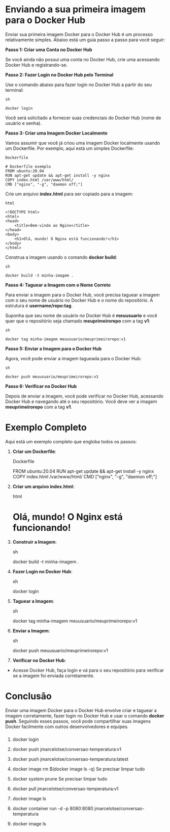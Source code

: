 # Enviando a sua primeira imagem para o Docker Hub

Enviar sua primeira imagem Docker para o Docker Hub é um processo relativamente simples. Abaixo está um guia passo a passo para você seguir:

**Passo 1: Criar uma Conta no Docker Hub**

Se você ainda não possui uma conta no Docker Hub, crie uma acessando Docker Hub e registrando-se.

**Passo 2: Fazer Login no Docker Hub pelo Terminal**

Use o comando abaixo para fazer login no Docker Hub a partir do seu terminal:

    sh

    docker login

Você será solicitado a fornecer suas credenciais do Docker Hub (nome de usuário e senha).

**Passo 3: Criar uma Imagem Docker Localmente**

Vamos assumir que você já criou uma imagem Docker localmente usando um Dockerfile. Por exemplo, aqui está um simples Dockerfile:

    Dockerfile

    # Dockerfile exemplo
    FROM ubuntu:20.04
    RUN apt-get update && apt-get install -y nginx
    COPY index.html /var/www/html/
    CMD ["nginx", "-g", "daemon off;"]

Crie um arquivo **index.html** para ser copiado para a imagem:

    html

    <!DOCTYPE html>
    <html>
    <head>
        <title>Bem-vindo ao Nginx</title>
    </head>
    <body>
        <h1>Olá, mundo! O Nginx está funcionando!</h1>
    </body>
    </html>

Construa a imagem usando o comando **docker build**:

    sh

    docker build -t minha-imagem .

**Passo 4: Taguear a Imagem com o Nome Correto**

Para enviar a imagem para o Docker Hub, você precisa taguear a imagem com o seu nome de usuário no Docker Hub e o nome do repositório. A estrutura é **username/repo:tag**.

Suponha que seu nome de usuário no Docker Hub é **meuusuario** e você quer que o repositório seja chamado **meuprimeirorepo** com a tag **v1**:

    sh

    docker tag minha-imagem meuusuario/meuprimeirorepo:v1

**Passo 5: Enviar a Imagem para o Docker Hub**

Agora, você pode enviar a imagem tagueada para o Docker Hub:

    sh

    docker push meuusuario/meuprimeirorepo:v1

**Passo 6: Verificar no Docker Hub**

Depois de enviar a imagem, você pode verificar no Docker Hub, acessando Docker Hub e navegando até o seu repositório. Você deve ver a imagem **meuprimeirorepo** com a tag **v1**.

# Exemplo Completo

Aqui está um exemplo completo que engloba todos os passos:

1. **Criar um Dockerfile**:

    Dockerfile

    FROM ubuntu:20.04
    RUN apt-get update && apt-get install -y nginx
    COPY index.html /var/www/html/
    CMD ["nginx", "-g", "daemon off;"]

2. **Criar um arquivo index.html:**

    html

    <!DOCTYPE html>
    <html>
    <head>
        <title>Bem-vindo ao Nginx</title>
    </head>
    <body>
        <h1>Olá, mundo! O Nginx está funcionando!</h1>
    </body>
    </html>

3. **Construir a Imagem**:

    sh

    docker build -t minha-imagem .

4. **Fazer Login no Docker Hub**:

    sh

    docker login

5. **Taguear a Imagem**:

    sh

    docker tag minha-imagem meuusuario/meuprimeirorepo:v1

6. **Enviar a Imagem**:

    sh

    docker push meuusuario/meuprimeirorepo:v1

7. **Verificar no Docker Hub**:

 - Acesse Docker Hub, faça login e vá para o seu repositório para verificar se a imagem foi enviada corretamente.

# Conclusão

Enviar uma imagem Docker para o Docker Hub envolve criar e taguear a imagem corretamente, fazer login no Docker Hub e usar o comando **docker push**. Seguindo esses passos, você pode compartilhar suas imagens Docker facilmente com outros desenvolvedores e equipes.


###

1. docker login

2. docker push jmarcelotse/conversao-temperatura:v1

3. docker push jmarcelotse/conversao-temperatura:latest

4. docker image rm $(docker image ls -q) Se precisar limpar tudo

5. docker system prune Se precisar limpar tudo

6. docker pull jmarcelotse/conversao-temperatura:v1

7. docker image ls

8. docker container run -d -p 8080:8080 jmarcelotse/conversao-temperatura

9. docker image ls
